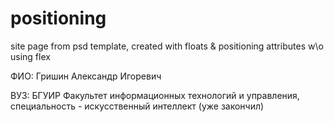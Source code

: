 # positioning
site page from psd template, created with floats &amp; positioning attributes w\o using flex

<p> ФИО: Гришин Александр Игоревич </p>
ВУЗ: БГУИР Факультет информационных технологий и управления, специальность - искусственный интеллект (уже закончил)
